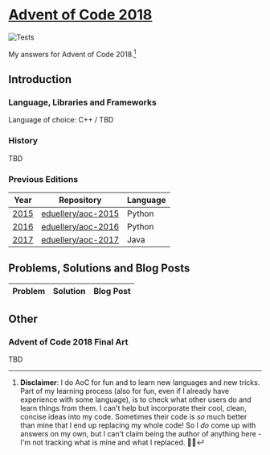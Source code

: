 # [Advent of Code 2018](https://adventofcode.com/2018)

![Tests](https://github.com/eduellery/aoc-2018/actions/workflows/aoc-2018.yml/badge.svg)

My answers for Advent of Code 2018.[^disclaimer]

## Introduction

### Language, Libraries and Frameworks

Language of choice: C++ / TBD

### History

TBD

### Previous Editions

| Year                                  | Repository | Language |
|---------------------------------------| ---------- | -------- |
| [2015](https://adventofcode.com/2015) | [eduellery/aoc-2015](https://github.com/eduellery/aoc-2015) | Python | 
| [2016](https://adventofcode.com/2016) | [eduellery/aoc-2016](https://github.com/eduellery/aoc-2016) | Python | 
| [2017](https://adventofcode.com/2017) | [eduellery/aoc-2017](https://github.com/eduellery/aoc-2017) | Java   | 

## Problems, Solutions and Blog Posts

| Problem | Solution | Blog Post |
| ------- | -------- | --------- |

<!--- advent_readme_stars table --->

<!--- advent_readme_stars table --->

## Other

### Advent of Code 2018 Final Art

TBD

[^disclaimer]: **Disclaimer**: I do AoC for fun and to learn new languages and new tricks. Part of my learning process (also for fun, even if I
already have experience with some language), is to check what other users do and learn things from them. I can't help but incorporate
their cool, clean, concise ideas into my code. Sometimes their code is *so* much better than mine that I end up replacing my whole code!
So I *do* come up with answers on my own, but I can't claim being the author of anything here - I'm not tracking what is mine and what I replaced. 🤷🏽‍
